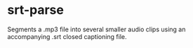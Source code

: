 # srt-parse
Segments a .mp3 file into several smaller audio clips using an accompanying .srt closed captioning file.
